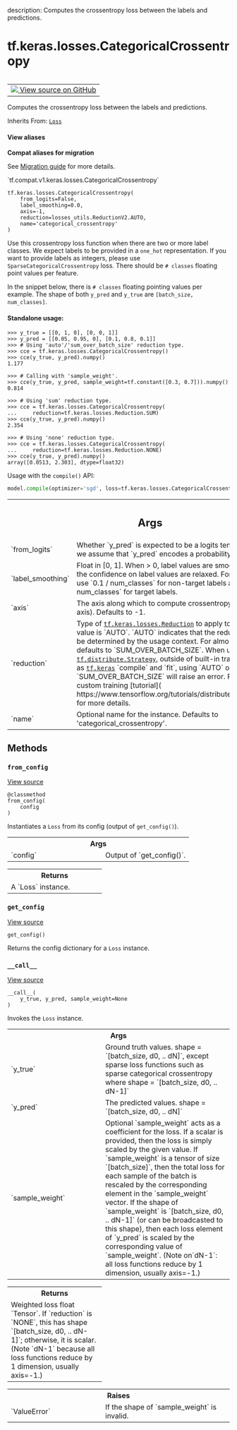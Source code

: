 description: Computes the crossentropy loss between the labels and predictions.

<div itemscope itemtype="http://developers.google.com/ReferenceObject">
<meta itemprop="name" content="tf.keras.losses.CategoricalCrossentropy" />
<meta itemprop="path" content="Stable" />
<meta itemprop="property" content="__call__"/>
<meta itemprop="property" content="__init__"/>
<meta itemprop="property" content="from_config"/>
<meta itemprop="property" content="get_config"/>
</div>

# tf.keras.losses.CategoricalCrossentropy

<!-- Insert buttons and diff -->

<table class="tfo-notebook-buttons tfo-api nocontent" align="left">
<td>
  <a target="_blank" href="https://github.com/keras-team/keras/tree/v2.9.0/keras/losses.py#L719-L799">
    <img src="https://www.tensorflow.org/images/GitHub-Mark-32px.png" />
    View source on GitHub
  </a>
</td>
</table>



Computes the crossentropy loss between the labels and predictions.

Inherits From: [`Loss`](../../../tf/keras/losses/Loss.md)

<section class="expandable">
  <h4 class="showalways">View aliases</h4>
  <p>
<b>Compat aliases for migration</b>
<p>See
<a href="https://www.tensorflow.org/guide/migrate">Migration guide</a> for
more details.</p>
<p>`tf.compat.v1.keras.losses.CategoricalCrossentropy`</p>
</p>
</section>

<pre class="devsite-click-to-copy prettyprint lang-py tfo-signature-link">
<code>tf.keras.losses.CategoricalCrossentropy(
    from_logits=False,
    label_smoothing=0.0,
    axis=-1,
    reduction=losses_utils.ReductionV2.AUTO,
    name=&#x27;categorical_crossentropy&#x27;
)
</code></pre>



<!-- Placeholder for "Used in" -->

Use this crossentropy loss function when there are two or more label classes.
We expect labels to be provided in a `one_hot` representation. If you want to
provide labels as integers, please use `SparseCategoricalCrossentropy` loss.
There should be `# classes` floating point values per feature.

In the snippet below, there is `# classes` floating pointing values per
example. The shape of both `y_pred` and `y_true` are
`[batch_size, num_classes]`.

#### Standalone usage:



```
>>> y_true = [[0, 1, 0], [0, 0, 1]]
>>> y_pred = [[0.05, 0.95, 0], [0.1, 0.8, 0.1]]
>>> # Using 'auto'/'sum_over_batch_size' reduction type.
>>> cce = tf.keras.losses.CategoricalCrossentropy()
>>> cce(y_true, y_pred).numpy()
1.177
```

```
>>> # Calling with 'sample_weight'.
>>> cce(y_true, y_pred, sample_weight=tf.constant([0.3, 0.7])).numpy()
0.814
```

```
>>> # Using 'sum' reduction type.
>>> cce = tf.keras.losses.CategoricalCrossentropy(
...     reduction=tf.keras.losses.Reduction.SUM)
>>> cce(y_true, y_pred).numpy()
2.354
```

```
>>> # Using 'none' reduction type.
>>> cce = tf.keras.losses.CategoricalCrossentropy(
...     reduction=tf.keras.losses.Reduction.NONE)
>>> cce(y_true, y_pred).numpy()
array([0.0513, 2.303], dtype=float32)
```

Usage with the `compile()` API:

```python
model.compile(optimizer='sgd', loss=tf.keras.losses.CategoricalCrossentropy())
```

<!-- Tabular view -->
 <table class="responsive fixed orange">
<colgroup><col width="214px"><col></colgroup>
<tr><th colspan="2"><h2 class="add-link">Args</h2></th></tr>

<tr>
<td>
`from_logits`
</td>
<td>
Whether `y_pred` is expected to be a logits tensor. By
default, we assume that `y_pred` encodes a probability distribution.
</td>
</tr><tr>
<td>
`label_smoothing`
</td>
<td>
Float in [0, 1]. When > 0, label values are smoothed,
meaning the confidence on label values are relaxed. For example, if
`0.1`, use `0.1 / num_classes` for non-target labels and
`0.9 + 0.1 / num_classes` for target labels.
</td>
</tr><tr>
<td>
`axis`
</td>
<td>
The axis along which to compute crossentropy (the features axis).
Defaults to -1.
</td>
</tr><tr>
<td>
`reduction`
</td>
<td>
Type of <a href="../../../tf/keras/losses/Reduction.md"><code>tf.keras.losses.Reduction</code></a> to apply to
loss. Default value is `AUTO`. `AUTO` indicates that the reduction
option will be determined by the usage context. For almost all cases
this defaults to `SUM_OVER_BATCH_SIZE`. When used with
<a href="../../../tf/distribute/Strategy.md"><code>tf.distribute.Strategy</code></a>, outside of built-in training loops such as
<a href="../../../tf/keras.md"><code>tf.keras</code></a> `compile` and `fit`, using `AUTO` or `SUM_OVER_BATCH_SIZE`
will raise an error. Please see this custom training [tutorial](
  https://www.tensorflow.org/tutorials/distribute/custom_training) for
    more details.
</td>
</tr><tr>
<td>
`name`
</td>
<td>
Optional name for the instance.
Defaults to 'categorical_crossentropy'.
</td>
</tr>
</table>



## Methods

<h3 id="from_config"><code>from_config</code></h3>

<a target="_blank" class="external" href="https://github.com/keras-team/keras/tree/v2.9.0/keras/losses.py#L143-L153">View source</a>

<pre class="devsite-click-to-copy prettyprint lang-py tfo-signature-link">
<code>@classmethod</code>
<code>from_config(
    config
)
</code></pre>

Instantiates a `Loss` from its config (output of `get_config()`).


<!-- Tabular view -->
 <table class="responsive fixed orange">
<colgroup><col width="214px"><col></colgroup>
<tr><th colspan="2">Args</th></tr>

<tr>
<td>
`config`
</td>
<td>
Output of `get_config()`.
</td>
</tr>
</table>



<!-- Tabular view -->
 <table class="responsive fixed orange">
<colgroup><col width="214px"><col></colgroup>
<tr><th colspan="2">Returns</th></tr>
<tr class="alt">
<td colspan="2">
A `Loss` instance.
</td>
</tr>

</table>



<h3 id="get_config"><code>get_config</code></h3>

<a target="_blank" class="external" href="https://github.com/keras-team/keras/tree/v2.9.0/keras/losses.py#L245-L250">View source</a>

<pre class="devsite-click-to-copy prettyprint lang-py tfo-signature-link">
<code>get_config()
</code></pre>

Returns the config dictionary for a `Loss` instance.


<h3 id="__call__"><code>__call__</code></h3>

<a target="_blank" class="external" href="https://github.com/keras-team/keras/tree/v2.9.0/keras/losses.py#L104-L141">View source</a>

<pre class="devsite-click-to-copy prettyprint lang-py tfo-signature-link">
<code>__call__(
    y_true, y_pred, sample_weight=None
)
</code></pre>

Invokes the `Loss` instance.


<!-- Tabular view -->
 <table class="responsive fixed orange">
<colgroup><col width="214px"><col></colgroup>
<tr><th colspan="2">Args</th></tr>

<tr>
<td>
`y_true`
</td>
<td>
Ground truth values. shape = `[batch_size, d0, .. dN]`, except
sparse loss functions such as sparse categorical crossentropy where
shape = `[batch_size, d0, .. dN-1]`
</td>
</tr><tr>
<td>
`y_pred`
</td>
<td>
The predicted values. shape = `[batch_size, d0, .. dN]`
</td>
</tr><tr>
<td>
`sample_weight`
</td>
<td>
Optional `sample_weight` acts as a coefficient for the
loss. If a scalar is provided, then the loss is simply scaled by the
given value. If `sample_weight` is a tensor of size `[batch_size]`, then
the total loss for each sample of the batch is rescaled by the
corresponding element in the `sample_weight` vector. If the shape of
`sample_weight` is `[batch_size, d0, .. dN-1]` (or can be broadcasted to
this shape), then each loss element of `y_pred` is scaled
by the corresponding value of `sample_weight`. (Note on`dN-1`: all loss
  functions reduce by 1 dimension, usually axis=-1.)
</td>
</tr>
</table>



<!-- Tabular view -->
 <table class="responsive fixed orange">
<colgroup><col width="214px"><col></colgroup>
<tr><th colspan="2">Returns</th></tr>
<tr class="alt">
<td colspan="2">
Weighted loss float `Tensor`. If `reduction` is `NONE`, this has
shape `[batch_size, d0, .. dN-1]`; otherwise, it is scalar. (Note `dN-1`
because all loss functions reduce by 1 dimension, usually axis=-1.)
</td>
</tr>

</table>



<!-- Tabular view -->
 <table class="responsive fixed orange">
<colgroup><col width="214px"><col></colgroup>
<tr><th colspan="2">Raises</th></tr>

<tr>
<td>
`ValueError`
</td>
<td>
If the shape of `sample_weight` is invalid.
</td>
</tr>
</table>





